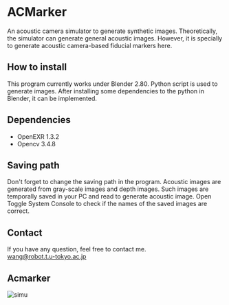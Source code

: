 # ACMarker
An acoustic camera simulator to generate synthetic images. Theoretically, the simulator can generate general acoustic images. However, it is specially to generate acoustic camera-based fiducial markers here.

## How to install
This program currently works under Blender 2.80. Python script is used to generate images. After installing some dependencies to the python in Blender, it can be implemented.

## Dependencies
- OpenEXR 1.3.2
- Opencv 3.4.8 

## Saving path
Don't forget to change the saving path in the program. Acoustic images are generated from gray-scale images and depth images. Such images are temporally saved in your PC and read to generate acoustic image. Open Toggle System Console to check if the names of the saved images are correct.

## Contact
If you have any question, feel free to contact me.  
wang@robot.t.u-tokyo.ac.jp

## Acmarker
![simu](https://user-images.githubusercontent.com/11170161/81475374-bc230880-9246-11ea-932b-5f6c747ab67f.png)




